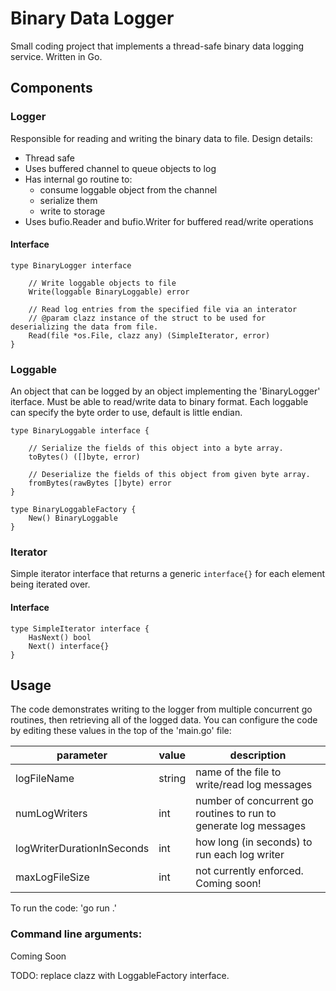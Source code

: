 # Binary Data Logger
Small coding project that implements a thread-safe binary data logging service.
Written in Go.


## Components

### Logger

Responsible for reading and writing the binary data to file.
Design details:
- Thread safe
- Uses buffered channel to queue objects to log
- Has internal go routine to:
	- consume loggable object from the channel
	- serialize them
	- write to storage
- Uses bufio.Reader and bufio.Writer for buffered read/write operations

#### Interface
```
type BinaryLogger interface 

	// Write loggable objects to file
	Write(loggable BinaryLoggable) error

	// Read log entries from the specified file via an interator
	// @param clazz instance of the struct to be used for deserializing the data from file.
	Read(file *os.File, clazz any) (SimpleIterator, error)
}
```

### Loggable

An object that can be logged by an object implementing the 'BinaryLogger' iterface. 
Must be able to read/write data to binary format. Each loggable can specify the byte order to use, default is little endian.

```
type BinaryLoggable interface {

	// Serialize the fields of this object into a byte array.
	toBytes() ([]byte, error)

	// Deserialize the fields of this object from given byte array.
	fromBytes(rawBytes []byte) error
}
```

``` 
type BinaryLoggableFactory {
	New() BinaryLoggable
}
```

### Iterator
Simple iterator interface that returns a generic `interface{}` for each element being iterated over.

#### Interface
```
type SimpleIterator interface {
	HasNext() bool
	Next() interface{}
}
```

## Usage
The code demonstrates writing to the logger from multiple concurrent go routines, then retrieving all of the logged data.
You can configure the code by editing these values in the top of the 'main.go' file:


| parameter | value | description |
| --- | --- | --- |
| logFileName | string | name of the file to write/read log messages |
| numLogWriters | int | number of concurrent go routines to run to generate log messages |
| logWriterDurationInSeconds | int | how long (in seconds) to run each log writer |
| maxLogFileSize | int | not currently enforced. Coming soon! |

To run the code: 
'go run .'

### Command line arguments:
Coming Soon


TODO: replace clazz with LoggableFactory interface.


